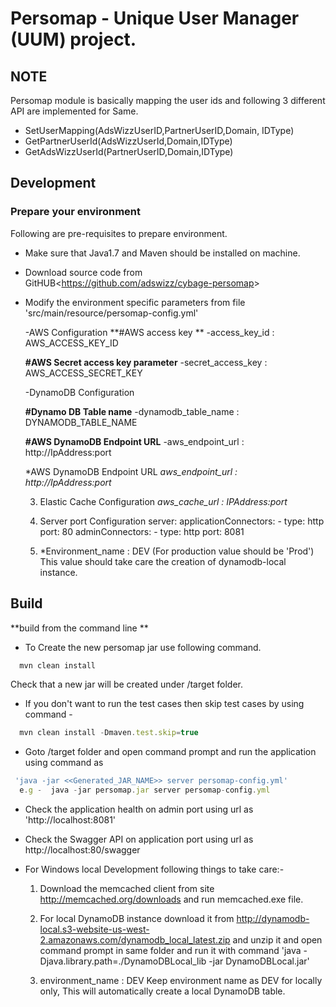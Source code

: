 # Persomap - Unique User Manager (UUM) project.

## NOTE
Persomap module is basically mapping the user ids and following 3 different API are implemented for Same.
* SetUserMapping(AdsWizzUserID,PartnerUserID,Domain, IDType)
* GetPartnerUserId(AdsWizzUserId,Domain,IDType) 
* GetAdsWizzUserId(PartnerUserID,Domain,IDType) 

## Development
### Prepare your environment
Following are pre-requisites to prepare environment.

* Make sure that Java1.7 and Maven should be installed on machine.
* Download source code from GitHUB<<https://github.com/adswizz/cybage-persomap>>
* Modify the environment specific parameters from file 'src/main/resource/persomap-config.yml' 

   -AWS Configuration
     **#AWS access key **
       -access_key_id : AWS_ACCESS_KEY_ID

     **#AWS Secret access key parameter**
       -secret_access_key : AWS_ACCESS_SECRET_KEY

  -DynamoDB Configuration

     **#Dynamo DB Table name**
       -dynamodb_table_name : DYNAMODB_TABLE_NAME

     **#AWS DynamoDB Endpoint URL**
       -aws_endpoint_url : http://IpAddress:port

     *AWS DynamoDB Endpoint URL
     *aws_endpoint_url : http://IpAddress:port*

  3. Elastic Cache Configuration
     *aws_cache_url : IPAddress:port*

  4. Server port Configuration
      server:
        applicationConnectors:
         - type: http
           port: 80
       adminConnectors:
         - type: http
           port: 8081

  5. *Environment_name : DEV (For production value should be 'Prod')
      This value should take care the creation of dynamodb-local instance.

## Build
**build from the command line **

* To Create the new persomap jar use following command.
```javascript
  mvn clean install
```

Check that a new jar will be created under /target folder.

* If you don't want to run the test cases then skip test cases by using command -
```javascript
  mvn clean install -Dmaven.test.skip=true
```

* Goto /target folder and open command prompt and run the application using command as 
```javascript
 'java -jar <<Generated_JAR_NAME>> server persomap-config.yml'
  e.g -  java -jar persomap.jar server persomap-config.yml
``` 
 
* Check the application health on admin port using url as 'http://localhost:8081'

* Check the Swagger API on application port using url as http://localhost:80/swagger

* For Windows local Development following things to take care:-

  1. Download the memcached client from site http://memcached.org/downloads and run memcached.exe file.

  2. For local DynamoDB instance download it from http://dynamodb-local.s3-website-us-west-2.amazonaws.com/dynamodb_local_latest.zip and unzip it and open  command prompt in same folder and run it with command 'java -Djava.library.path=./DynamoDBLocal_lib -jar DynamoDBLocal.jar'

  3. environment_name : DEV
     Keep environment name as DEV for locally only, This will automatically create a local DynamoDB table.
